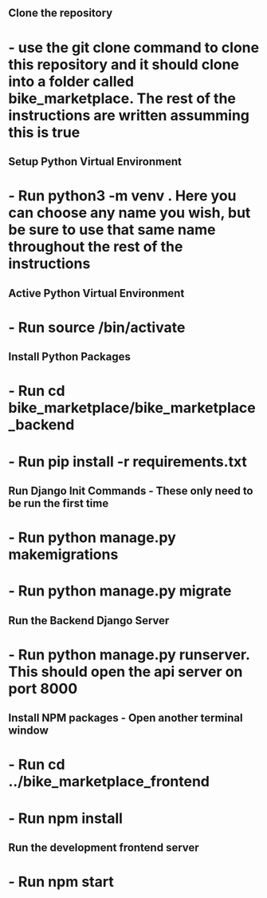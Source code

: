 ## Clone the repository

# - use the git clone command to clone this repository and it should clone into a folder called bike_marketplace. The rest of the instructions are written assumming this is true

## Setup Python Virtual Environment

# - Run python3 -m venv <name of venv>. Here you can choose any name you wish, but be sure to use that same name throughout the rest of the instructions

## Active Python Virtual Environment

# - Run source <name of venv>/bin/activate

## Install Python Packages

# - Run cd bike_marketplace/bike_marketplace_backend
# - Run pip install -r requirements.txt

## Run Django Init Commands - These only need to be run the first time

# - Run python manage.py makemigrations
# - Run python manage.py migrate

## Run the Backend Django Server

# - Run python manage.py runserver. This should open the api server on port 8000

## Install NPM packages - Open another terminal window

# - Run cd ../bike_marketplace_frontend
# - Run npm install

## Run the development frontend server

# - Run npm start